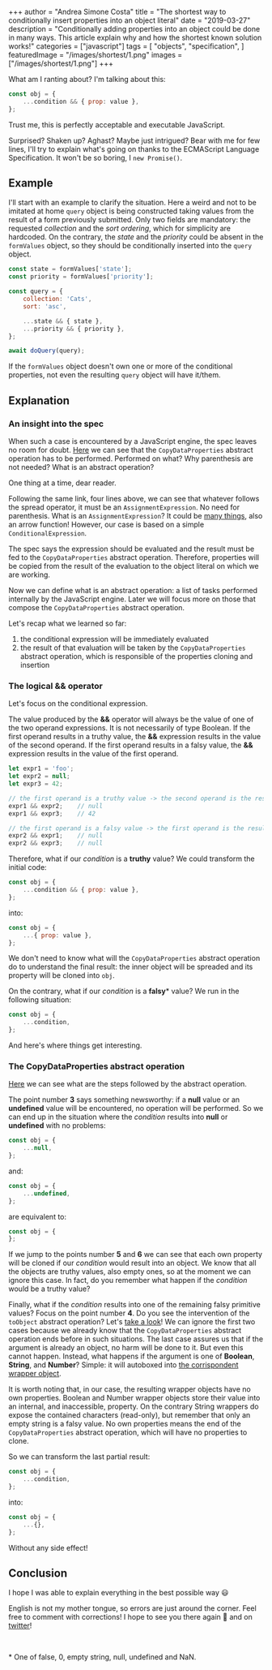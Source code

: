 +++
author = "Andrea Simone Costa"
title = "The shortest way to conditionally insert properties into an object literal"
date = "2019-03-27"
description = "Conditionally adding properties into an object could be done in many ways. This article explain why and how the shortest known solution works!"
categories = ["javascript"]
tags = [
    "objects",
    "specification",
]
featuredImage = "/images/shortest/1.png"
images = ["/images/shortest/1.png"]
+++

What am I ranting about?
I'm talking about this:

```js
const obj = {
    ...condition && { prop: value },
};
```

Trust me, this is perfectly acceptable and executable JavaScript.

Surprised? Shaken up? Aghast? Maybe just intrigued?
Bear with me for few lines, I'll try to explain what's going on thanks to the ECMAScript Language Specification.
It won't be so boring, I `new Promise()`.

## Example

I'll start with an example to clarify the situation.
Here a weird and not to be imitated at home `query` object is being constructed taking values from the result of a form previously submitted.
Only two fields are mandatory: the requested _collection_ and the _sort ordering_, which for simplicity are hardcoded.
On the contrary, the _state_ and the _priority_ could be absent in the `formValues` object, so they should be conditionally inserted into the `query` object.

```js
const state = formValues['state'];
const priority = formValues['priority'];

const query = {
    collection: 'Cats',  
    sort: 'asc',

    ...state && { state },
    ...priority && { priority },
};

await doQuery(query);
```

If the `formValues` object doesn't own one or more of the conditional properties, not even the resulting `query` object will have it/them.

## Explanation

### An insight into the spec

When such a case is encountered by a JavaScript engine, the spec leaves no room for doubt. [Here](https://tc39.github.io/ecma262/#sec-object-initializer-runtime-semantics-propertydefinitionevaluation) we can see that the `CopyDataProperties` abstract operation has to be performed.
Performed on what? Why parenthesis are not needed? What is an abstract operation?

One thing at a time, dear reader.

Following the same link, four lines above, we can see that whatever follows the spread operator, it must be an `AssignmentExpression`. No need for parenthesis. What is an `AssignmentExpression`? It could be [many things](https://tc39.github.io/ecma262/#prod-AssignmentExpression), also an arrow function! However, our case is based on a simple `ConditionalExpression`.

The spec says the expression should be evaluated and the result must be fed to the `CopyDataProperties` abstract operation. Therefore, properties will be copied from the result of the evaluation to the object literal on which we are working.

Now we can define what is an abstract operation: a list of tasks performed internally by the JavaScript engine. Later we will focus more on those that compose the `CopyDataProperties` abstract operation.

Let's recap what we learned so far:

1. the conditional expression will be immediately evaluated
2. the result of that evaluation will be taken by the `CopyDataProperties` abstract operation, which is responsible of the properties cloning and insertion

### The logical && operator

Let's focus on the conditional expression.

The value produced by the __&&__ operator will always be the value of one of the two operand expressions. It is not necessarily of type Boolean.
If the first operand results in a truthy value, the __&&__ expression results in the value of the second operand. If the first operand results in a falsy value, the __&&__ expression results in the value of the first operand.

```js
let expr1 = 'foo';
let expr2 = null;
let expr3 = 42;

// the first operand is a truthy value -> the second operand is the result
expr1 && expr2;    // null
expr1 && expr3;    // 42

// the first operand is a falsy value -> the first operand is the result
expr2 && expr1;    // null
expr2 && expr3;    // null

```

Therefore, what if our _condition_ is a __truthy__ value? We could transform the initial code:

```js
const obj = {
    ...condition && { prop: value },
};
```

into:

```js
const obj = {
    ...{ prop: value },
};
```

We don't need to know what will the `CopyDataProperties` abstract operation do to understand the final result: the inner object will be spreaded and its property will be cloned into `obj`.

On the contrary, what if our _condition_ is a __falsy__* value? We run in the following situation:

```js
const obj = {
    ...condition,
};
```

And here's where things get interesting.

### The CopyDataProperties abstract operation

[Here](https://tc39.github.io/ecma262/#sec-copydataproperties) we can see what are the steps followed by the abstract operation.

The point number __3__ says something newsworthy: if a __null__ value or an __undefined__ value will be encountered, no operation will be performed.
So we can end up in the situation where the _condition_ results into __null__ or __undefined__ with no problems:

```js
const obj = {
    ...null,
};
```

and:

```js
const obj = {
    ...undefined,
};
```

are equivalent to:

```js
const obj = {
};
```

If we jump to the points number __5__ and __6__ we can see that each own property will be cloned if our _condition_ would result into an object. We know that all the objects are truthy values, also empty ones, so at the moment we can ignore this case. In fact, do you remember what happen if the _condition_ would be a truthy value?

Finally, what if the _condition_ results into one of the remaining falsy primitive values?
Focus on the point number __4__. Do you see the intervention of the `toObject` abstract operation? Let's [take a look](https://tc39.github.io/ecma262/#sec-toobject)!
We can ignore the first two cases because we already know that the `CopyDataProperties` abstract operation ends before in such situations.
The last case assures us that if the argument is already an object, no harm will be done to it. But even this cannot happen.
Instead, what happens if the argument is one of __Boolean__, __String__, and __Number__? Simple: it will autoboxed into [the corrispondent wrapper object](https://github.com/getify/You-Dont-Know-JS/blob/master/types%20%26%20grammar/ch3.md#boxing-wrappers).

It is worth noting that, in our case, the resulting wrapper objects have no own properties. Boolean and Number wrapper objects store their value into an internal, and inaccessible, property. On the contrary String wrappers do expose the contained characters (read-only), but remember that only an empty string is a falsy value.
No own properties means the end of the `CopyDataProperties` abstract operation, which will have no properties to clone.

So we can transform the last partial result:

```js
const obj = {
    ...condition,
};
```

into:

```js
const obj = {
    ...{},
};
```

Without any side effect!

## Conclusion

I hope I was able to explain everything in the best possible way 😃

English is not my mother tongue, so errors are just around the corner.
Feel free to comment with corrections!
I hope to see you there again 🙂 and on [twitter](https://twitter.com/jfet97)!

&nbsp;

\* One of false, 0, empty string, null, undefined and NaN.
